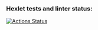 ### Hexlet tests and linter status:
[![Actions Status](https://github.com/i-am-not-amused/python-project-49/actions/workflows/hexlet-check.yml/badge.svg)](https://github.com/i-am-not-amused/python-project-49/actions)